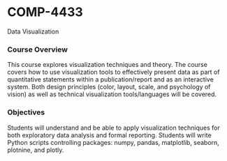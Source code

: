 # COMP-4433
Data Visualization

### Course Overview
This course explores visualization techniques and theory. The course covers how to use
visualization tools to effectively present data as part of quantitative statements within a
publication/report and as an interactive system. Both design principles (color, layout, scale, and
psychology of vision) as well as technical visualization tools/languages will be covered.

### Objectives
Students will understand and be able to apply visualization techniques for both exploratory data
analysis and formal reporting. Students will write Python scripts controlling packages: numpy,
pandas, matplotlib, seaborn, plotnine, and plotly.
